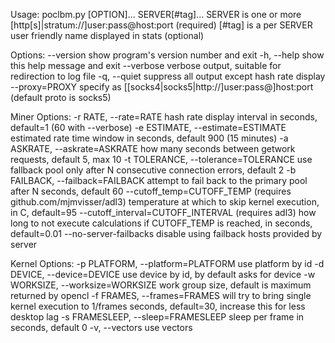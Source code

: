 Usage: poclbm.py [OPTION]... SERVER[#tag]...
SERVER is one or more [http[s]|stratum://]user:pass@host:port          (required)
[#tag] is a per SERVER user friendly name displayed in stats (optional)

Options:
  --version             show program's version number and exit
  -h, --help            show this help message and exit
  --verbose             verbose output, suitable for redirection to log file
  -q, --quiet           suppress all output except hash rate display
  --proxy=PROXY         specify as
                        [[socks4|socks5|http://]user:pass@]host:port (default
                        proto is socks5)

  Miner Options:
    -r RATE, --rate=RATE
                        hash rate display interval in seconds, default=1 (60
                        with --verbose)
    -e ESTIMATE, --estimate=ESTIMATE
                        estimated rate time window in seconds, default 900 (15
                        minutes)
    -a ASKRATE, --askrate=ASKRATE
                        how many seconds between getwork requests, default 5,
                        max 10
    -t TOLERANCE, --tolerance=TOLERANCE
                        use fallback pool only after N consecutive connection
                        errors, default 2
    -b FAILBACK, --failback=FAILBACK
                        attempt to fail back to the primary pool after N
                        seconds, default 60
    --cutoff_temp=CUTOFF_TEMP
                        (requires github.com/mjmvisser/adl3) temperature at
                        which to skip kernel execution, in C, default=95
    --cutoff_interval=CUTOFF_INTERVAL
                        (requires adl3) how long to not execute calculations
                        if CUTOFF_TEMP is reached, in seconds, default=0.01
    --no-server-failbacks
                        disable using failback hosts provided by server

  Kernel Options:
    -p PLATFORM, --platform=PLATFORM
                        use platform by id
    -d DEVICE, --device=DEVICE
                        use device by id, by default asks for device
    -w WORKSIZE, --worksize=WORKSIZE
                        work group size, default is maximum returned by opencl
    -f FRAMES, --frames=FRAMES
                        will try to bring single kernel execution to 1/frames
                        seconds, default=30, increase this for less desktop
                        lag
    -s FRAMESLEEP, --sleep=FRAMESLEEP
                        sleep per frame in seconds, default 0
    -v, --vectors       use vectors